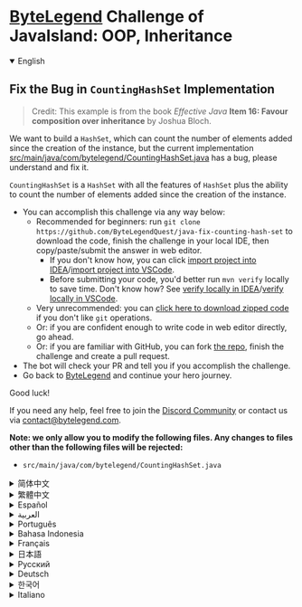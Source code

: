 # [ByteLegend](https://bytelegend.com) Challenge of JavaIsland: OOP, Inheritance

<details open='true'>
<summary>English</summary>

## Fix the Bug in `CountingHashSet` Implementation

> Credit: This example is from the book _Effective Java_ **Item 16: Favour composition over inheritance** by Joshua Bloch.

We want to build a `HashSet`, which can count the number of elements added since the creation of the instance,
but the current implementation [src/main/java/com/bytelegend/CountingHashSet.java](https://github.com/ByteLegendQuest/java-fix-counting-hash-set/blob/main/src/main/java/com/bytelegend/CountingHashSet.java) has a bug, please understand and fix it.

`CountingHashSet` is a `HashSet` with all the features of `HashSet` plus the ability to count the number of elements added since the creation of the instance.


- You can accomplish this challenge via any way below:
  - Recommended for beginners: run `git clone https://github.com/ByteLegendQuest/java-fix-counting-hash-set` to download the code,
    finish the challenge in your local IDE, then copy/paste/submit the answer in web editor.
    - If you don't know how, you can click [import project into IDEA](https://github.com/ByteLegendQuest/java-fix-counting-hash-set/blob/main/docs/en/clone-and-import.md)/[import project into VSCode](https://github.com/ByteLegendQuest/java-fix-counting-hash-set/blob/main/docs/en/clone-and-import-vscode.md).
    - Before submitting your code, you'd better run `mvn verify` locally to save time. Don't know how? See [verify locally in IDEA](https://github.com/ByteLegendQuest/java-fix-counting-hash-set/blob/main/docs/en/run-mvn-verify-idea.md)/[verify locally in VSCode](https://github.com/ByteLegendQuest/java-fix-counting-hash-set/blob/main/docs/en/run-mvn-verify-vscode.md).
  - Very unrecommended: you can [click here to download zipped code](https://codeload.github.com/ByteLegendQuest/java-fix-counting-hash-set/zip/refs/heads/main) if you don't like `git` operations.
  - Or: if you are confident enough to write code in web editor directly, go ahead.
  - Or: if you are familiar with GitHub, you can fork [the repo](https://github.com/ByteLegendQuest/java-fix-counting-hash-set), finish the challenge and create a pull request.
- The bot will check your PR and tell you if you accomplish the challenge.
- Go back to [ByteLegend](https://bytelegend.com) and continue your hero journey.

Good luck!

If you need any help, feel free to join the [Discord Community](https://discord.gg/35RreUUGWt) or contact us via [contact@bytelegend.com](mailto:contact@bytelegend.com).

**Note: we only allow you to modify the following files.
Any changes to files other than the following files will be rejected:**

- `src/main/java/com/bytelegend/CountingHashSet.java`

</details>

<details>
<summary>简体中文</summary>

## 修复`CountingHashSet`实现中的Bug

> 鸣谢：这个例子来源于《Effective Java》的<ruby>组合优于继承<rt>Favour composition over inheritance</rt></ruby>一节，作者是Joshua Bloch。

我们希望创建一个`HashSet`，能够统计"有史以来"添加的元素数量，但是现在的实现[src/main/java/com/bytelegend/CountingHashSet.java](https://github.com/ByteLegendQuest/java-fix-counting-hash-set/blob/main/src/main/java/com/bytelegend/CountingHashSet.java)有明显的Bug，请思考并修复之。

`CountingHashSet`拥有`HashSet`的全部功能，此外，它还可以统计"有史以来"添加过的元素的个数。


- 你可以使用以下任意一种方法完成挑战：
  - 初学者推荐：运行`git clone https://git.bytelegend.com/ByteLegendQuest/java-fix-counting-hash-set`将代码下载到本地，在本地使用IDE调试完成后复制到网页编辑器里提交。
    - 如果你不知道怎么做，可以点击[导入IDEA](https://github.com/ByteLegendQuest/java-fix-counting-hash-set/blob/main/docs/zh_hans/clone-and-import.md)/[导入VSCode](https://github.com/ByteLegendQuest/java-fix-counting-hash-set/blob/main/docs/zh_hans/clone-and-import-vscode.md)。
    - 在提交之前，你最好先在本地运行`mvn verify`验证一下答案，以节约时间。不知道如何做？请查看[在IDEA中本地验证](https://github.com/ByteLegendQuest/java-fix-counting-hash-set/blob/main/docs/zh_hans/run-mvn-verify-idea.md)/[在VSCode中本地验证](https://github.com/ByteLegendQuest/java-fix-counting-hash-set/blob/main/docs/zh_hans/run-mvn-verify-vscode.md)。
  - 非常不推荐：如果你实在不喜欢`git`命令行操作，你可以[点击这里直接下载打包好的代码](https://ghcodeload.bytelegend.com/ByteLegendQuest/java-fix-counting-hash-set/zip/refs/heads/main)。
  - 或者：如果你非常自信不需要下载代码到本地调试，可以使用网页编辑器直接提交。
  - 或者：如果你对GitHub非常熟悉，你可以fork[这个仓库](https://github.com/ByteLegendQuest/java-fix-counting-hash-set)、完成挑战后，创建一个Pull Request。
- 机器人将会检查你的答案，告诉你你是否通过了挑战。
- 回到[字节传说](https://bytelegend.com)，然后继续你的英雄旅程。

祝你好运！

如果你需要任何帮助，欢迎加入官方玩家QQ群（在[首页](https://bytelegend.com)右下角的`联系 & 关于`菜单里可以找到入群方式）或者[Discord社区](https://discord.gg/PvmqK3hF)，或email至[contact@bytelegend.com](mailto:contact@bytelegend.com)。

**注意：我们只允许您修改以下文件，任何对其他文件的修改都会被拒绝：**

- `src/main/java/com/bytelegend/CountingHashSet.java`

</details>

<details>
<summary>繁體中文</summary>

修復`CountingHashSet`實現中的Bug
--------------------------

> 來源：這個例子來自 Joshua Bloch 所著的《 _Effective Java_ **Item 16: Favor composition over inheritance** 》一書。

我們想構建一個`HashSet` ，它可以統計自創建實例以來添加的元素數量，但是當前實現[src/main/java/com/bytelegend/CountingHashSet.java](https://github.com/ByteLegendQuest/java-fix-counting-hash-set/blob/main/src/main/java/com/bytelegend/CountingHashSet.java)有一個bug，請理解並修復。

`CountingHashSet`是一個`HashSet` ，它具有`HashSet`的所有特性，以及計算自創建實例以來添加的元素數量的能力。

-   您可以通過以下任何方式完成此挑戰：
    -   推薦給初學者：運行`git clone https://github.com/ByteLegendQuest/java-fix-counting-hash-set`下載代碼，在本地 IDE 中完成挑戰，然後在網頁編輯器中復制/粘貼/提交答案.
        -   如果你不知道怎麼做，你可以點擊[import project into IDEA](https://github.com/ByteLegendQuest/java-fix-counting-hash-set/blob/main/docs/en/clone-and-import.md) / [import project into VSCode](https://github.com/ByteLegendQuest/java-fix-counting-hash-set/blob/main/docs/en/clone-and-import-vscode.md) 。
        -   在提交代碼之前，您最好在本地運行`mvn verify`以節省時間。不知道怎麼樣？請參閱[在 IDEA](https://github.com/ByteLegendQuest/java-fix-counting-hash-set/blob/main/docs/en/run-mvn-verify-idea.md) [中進行本地驗證/在 VSCode 中進行本地驗證](https://github.com/ByteLegendQuest/java-fix-counting-hash-set/blob/main/docs/en/run-mvn-verify-vscode.md)。
    -   非常不推薦：如果你不喜歡`git`操作，可以[點擊這裡下載壓縮代碼](https://codeload.github.com/ByteLegendQuest/java-fix-counting-hash-set/zip/refs/heads/main)。
    -   或者：如果您有足夠的信心直接在 Web 編輯器中編寫代碼，請繼續。
    -   或者：如果你熟悉 GitHub，你可以 fork[倉庫](https://github.com/ByteLegendQuest/java-fix-counting-hash-set)，完成挑戰並創建一個拉取請求。
-   機器人會檢查你的 PR 並告訴你是否完成了挑戰。
-   回到[ByteLegend](https://bytelegend.com)繼續你的英雄之旅。

祝你好運！

如果您需要任何幫助，請隨時加入[Discord 社區](https://discord.gg/35RreUUGWt)或通過[contact@bytelegend.com](mailto:contact@bytelegend.com)聯繫我們。

**注意：我們只允許您修改以下文件。對以下文件以外的文件的任何更改都將被拒絕：**

-   `src/main/java/com/bytelegend/CountingHashSet.java`
</details>

<details>
<summary>Español</summary>

Solucione el error en la implementación de `CountingHashSet`
------------------------------------------------------------

> Crédito: Este ejemplo es del libro Elemento 16 de _Java eficaz_ **: Favorecer la composición sobre la herencia** de Joshua Bloch.

Queremos construir un `HashSet` , que pueda contar la cantidad de elementos agregados desde la creación de la instancia, pero la implementación actual [src/main/java/com/bytelegend/CountingHashSet.java](https://github.com/ByteLegendQuest/java-fix-counting-hash-set/blob/main/src/main/java/com/bytelegend/CountingHashSet.java) tiene un error, entiéndalo y corríjalo.

`CountingHashSet` es un `HashSet` con todas las funciones de `HashSet` más la capacidad de contar la cantidad de elementos agregados desde la creación de la instancia.

-   Puede lograr este desafío de cualquier manera a continuación:
    -   Recomendado para principiantes: ejecute `git clone https://github.com/ByteLegendQuest/java-fix-counting-hash-set` para descargar el código, finalice el desafío en su IDE local, luego copie/pegue/envíe la respuesta en el editor web .
        -   Si no sabe cómo hacerlo, puede hacer clic en [importar proyecto a IDEA](https://github.com/ByteLegendQuest/java-fix-counting-hash-set/blob/main/docs/en/clone-and-import.md) / [importar proyecto a VSCode](https://github.com/ByteLegendQuest/java-fix-counting-hash-set/blob/main/docs/en/clone-and-import-vscode.md) .
        -   Antes de enviar su código, es mejor que ejecute `mvn verify` localmente para ahorrar tiempo. ¿No sabes cómo? Ver [verificar localmente en IDEA](https://github.com/ByteLegendQuest/java-fix-counting-hash-set/blob/main/docs/en/run-mvn-verify-idea.md) / [verificar localmente en VSCode](https://github.com/ByteLegendQuest/java-fix-counting-hash-set/blob/main/docs/en/run-mvn-verify-vscode.md) .
    -   Muy poco recomendado: puede [hacer clic aquí para descargar el código comprimido](https://codeload.github.com/ByteLegendQuest/java-fix-counting-hash-set/zip/refs/heads/main) si no le gustan las operaciones de `git` .
    -   O: si tiene la confianza suficiente para escribir código en el editor web directamente, adelante.
    -   O: si está familiarizado con GitHub, puede bifurcar [el repositorio](https://github.com/ByteLegendQuest/java-fix-counting-hash-set) , finalizar el desafío y crear una solicitud de extracción.
-   El bot verificará tu PR y te dirá si logras el desafío.
-   Regrese a [ByteLegend](https://bytelegend.com) y continúe su viaje de héroe.

¡Buena suerte!

Si necesita ayuda, no dude en unirse a la [comunidad de Discord](https://discord.gg/35RreUUGWt) o contáctenos a través de [contact@bytelegend.com](mailto:contact@bytelegend.com) .

**Nota: solo le permitimos modificar los siguientes archivos. Cualquier cambio en los archivos que no sean los siguientes archivos será rechazado:**

-   `src/main/java/com/bytelegend/CountingHashSet.java`
</details>

<details>
<summary>العربية</summary>

إصلاح الخلل في تنفيذ `CountingHashSet`
--------------------------------------

> الائتمان: هذا المثال مأخوذ من كتاب _Java Effective_ **Item 16: التأليف المفضل على الميراث** لـ Joshua Bloch.

نريد إنشاء `HashSet` ، والذي يمكنه حساب عدد العناصر المضافة منذ إنشاء المثيل ، لكن التنفيذ الحالي [src / main / java / com / bytelegend / CountingHashSet.java](https://github.com/ByteLegendQuest/java-fix-counting-hash-set/blob/main/src/main/java/com/bytelegend/CountingHashSet.java) به خطأ ، يرجى فهمه وإصلاحه.

`CountingHashSet` هو `HashSet` مع جميع ميزات `HashSet` بالإضافة إلى القدرة على حساب عدد العناصر المضافة منذ إنشاء المثيل.

-   يمكنك إنجاز هذا التحدي بأي طريقة أدناه:
    -   موصى به للمبتدئين: قم بتشغيل `git clone https://github.com/ByteLegendQuest/java-fix-counting-hash-set` لتنزيل الكود ، وإنهاء التحدي في IDE المحلي الخاص بك ، ثم نسخ / لصق / إرسال الإجابة في محرر الويب .
        -   إذا كنت لا تعرف كيف يمكنك النقر فوق [استيراد مشروع إلى IDEA](https://github.com/ByteLegendQuest/java-fix-counting-hash-set/blob/main/docs/en/clone-and-import.md) / [استيراد مشروع إلى VSCode](https://github.com/ByteLegendQuest/java-fix-counting-hash-set/blob/main/docs/en/clone-and-import-vscode.md) .
        -   قبل إرسال التعليمات البرمجية الخاصة بك ، من الأفضل تشغيل `mvn verify` محليًا لتوفير الوقت. لا أعرف كيف؟ انظر [التحقق محليًا في IDEA](https://github.com/ByteLegendQuest/java-fix-counting-hash-set/blob/main/docs/en/run-mvn-verify-idea.md) / [تحقق محليًا في VSCode](https://github.com/ByteLegendQuest/java-fix-counting-hash-set/blob/main/docs/en/run-mvn-verify-vscode.md) .
    -   غير موصى به على الإطلاق: يمكنك [النقر هنا لتنزيل رمز مضغوط](https://codeload.github.com/ByteLegendQuest/java-fix-counting-hash-set/zip/refs/heads/main) إذا كنت لا تحب عمليات `git` .
    -   أو: إذا كنت واثقًا بدرجة كافية لكتابة التعليمات البرمجية في محرر الويب مباشرةً ، فابدأ.
    -   أو: إذا كنت معتادًا على GitHub ، فيمكنك تفرع [الريبو](https://github.com/ByteLegendQuest/java-fix-counting-hash-set) وإنهاء التحدي وإنشاء طلب سحب.
-   سيتحقق الروبوت من العلاقات العامة الخاصة بك ويخبرك إذا أنجزت التحدي.
-   ارجع إلى [ByteLegend وتابع](https://bytelegend.com) رحلة بطلك.

حظا طيبا وفقك الله!

إذا كنت بحاجة إلى أي مساعدة ، فلا تتردد في الانضمام إلى [مجتمع Discord](https://discord.gg/35RreUUGWt) أو الاتصال بنا عبر [contact@bytelegend.com](mailto:contact@bytelegend.com) .

**ملاحظة: نسمح لك فقط بتعديل الملفات التالية. سيتم رفض أي تغييرات يتم إجراؤها على الملفات بخلاف الملفات التالية:**

-   `src/main/java/com/bytelegend/CountingHashSet.java`
</details>

<details>
<summary>Português</summary>

Corrija o bug na implementação do `CountingHashSet`
---------------------------------------------------

> Crédito: Este exemplo é do livro _Effective Java_ **Item 16: Favor composição sobre herança** por Joshua Bloch.

Queremos construir um `HashSet` , que pode contar o número de elementos adicionados desde a criação da instância, mas a implementação atual [src/main/java/com/bytelegend/CountingHashSet.java](https://github.com/ByteLegendQuest/java-fix-counting-hash-set/blob/main/src/main/java/com/bytelegend/CountingHashSet.java) tem um bug, por favor entenda e corrija.

`CountingHashSet` é um `HashSet` com todos os recursos do `HashSet` mais a capacidade de contar o número de elementos adicionados desde a criação da instância.

-   Você pode realizar este desafio de qualquer maneira abaixo:
    -   Recomendado para iniciantes: execute `git clone https://github.com/ByteLegendQuest/java-fix-counting-hash-set` para baixar o código, termine o desafio em seu IDE local e copie/cole/envie a resposta no editor da web .
        -   Se você não sabe como, você pode clicar em [import project into IDEA](https://github.com/ByteLegendQuest/java-fix-counting-hash-set/blob/main/docs/en/clone-and-import.md) / [import project into VSCode](https://github.com/ByteLegendQuest/java-fix-counting-hash-set/blob/main/docs/en/clone-and-import-vscode.md) .
        -   Antes de enviar seu código, é melhor você executar `mvn verify` localmente para economizar tempo. Não sei como? Consulte [verificar localmente em IDEA](https://github.com/ByteLegendQuest/java-fix-counting-hash-set/blob/main/docs/en/run-mvn-verify-idea.md) / [verificar localmente em VSCode](https://github.com/ByteLegendQuest/java-fix-counting-hash-set/blob/main/docs/en/run-mvn-verify-vscode.md) .
    -   Muito não recomendado: você pode [clicar aqui para baixar o código zipado](https://codeload.github.com/ByteLegendQuest/java-fix-counting-hash-set/zip/refs/heads/main) se não gostar das operações do `git` .
    -   Ou: se você estiver confiante o suficiente para escrever código diretamente no editor da web, vá em frente.
    -   Ou: se você estiver familiarizado com o GitHub, você pode bifurcar [o repo](https://github.com/ByteLegendQuest/java-fix-counting-hash-set) , finalizar o desafio e criar um pull request.
-   O bot verificará seu PR e informará se você cumprir o desafio.
-   Volte para [ByteLegend](https://bytelegend.com) e continue sua jornada de herói.

Boa sorte!

Se precisar de ajuda, sinta-se à vontade para se juntar à [Comunidade Discord](https://discord.gg/35RreUUGWt) ou entre em contato conosco via [contact@bytelegend.com](mailto:contact@bytelegend.com) .

**Nota: só permitimos que você modifique os seguintes arquivos. Quaisquer alterações em arquivos que não sejam os arquivos a seguir serão rejeitadas:**

-   `src/main/java/com/bytelegend/CountingHashSet.java`
</details>

<details>
<summary>Bahasa Indonesia</summary>

Perbaiki Bug dalam Implementasi `CountingHashSet`
-------------------------------------------------

> Kredit: Contoh ini dari buku _Efektif Java_ **Butir 16: Mendukung komposisi daripada warisan** oleh Joshua Bloch.

Kami ingin membangun `HashSet` , yang dapat menghitung jumlah elemen yang ditambahkan sejak pembuatan instance, tetapi implementasi saat ini [src/main/java/com/bytelegend/CountingHashSet.java](https://github.com/ByteLegendQuest/java-fix-counting-hash-set/blob/main/src/main/java/com/bytelegend/CountingHashSet.java) memiliki bug, harap dipahami dan diperbaiki.

`CountingHashSet` adalah `HashSet` dengan semua fitur `HashSet` ditambah kemampuan untuk menghitung jumlah elemen yang ditambahkan sejak pembuatan instance.

-   Anda dapat menyelesaikan tantangan ini melalui cara apa pun di bawah ini:
    -   Direkomendasikan untuk pemula: jalankan `git clone https://github.com/ByteLegendQuest/java-fix-counting-hash-set` untuk mengunduh kode, selesaikan tantangan di IDE lokal Anda, lalu salin/tempel/kirim jawabannya di editor web .
        -   Jika Anda tidak tahu caranya, Anda bisa mengklik [import project into IDEA](https://github.com/ByteLegendQuest/java-fix-counting-hash-set/blob/main/docs/en/clone-and-import.md) / [import project into VSCode](https://github.com/ByteLegendQuest/java-fix-counting-hash-set/blob/main/docs/en/clone-and-import-vscode.md) .
        -   Sebelum mengirimkan kode Anda, Anda sebaiknya menjalankan `mvn verify` secara lokal untuk menghemat waktu. Tidak tahu bagaimana? Lihat [verifikasi secara lokal di IDEA](https://github.com/ByteLegendQuest/java-fix-counting-hash-set/blob/main/docs/en/run-mvn-verify-idea.md) / [verifikasi secara lokal di VSCode](https://github.com/ByteLegendQuest/java-fix-counting-hash-set/blob/main/docs/en/run-mvn-verify-vscode.md) .
    -   Sangat tidak direkomendasikan: Anda dapat [mengklik di sini untuk mengunduh kode zip](https://codeload.github.com/ByteLegendQuest/java-fix-counting-hash-set/zip/refs/heads/main) jika Anda tidak menyukai operasi `git` .
    -   Atau: jika Anda cukup percaya diri untuk menulis kode di editor web secara langsung, silakan.
    -   Atau: jika Anda terbiasa dengan GitHub, Anda dapat melakukan fork [repo](https://github.com/ByteLegendQuest/java-fix-counting-hash-set) , menyelesaikan tantangan, dan membuat permintaan tarik.
-   Bot akan memeriksa PR Anda dan memberi tahu Anda jika Anda menyelesaikan tantangan.
-   Kembali ke [ByteLegend](https://bytelegend.com) dan lanjutkan perjalanan pahlawan Anda.

Semoga berhasil!

Jika Anda memerlukan bantuan, jangan ragu untuk bergabung dengan [Komunitas Discord](https://discord.gg/35RreUUGWt) atau hubungi kami melalui [contact@bytelegend.com](mailto:contact@bytelegend.com) .

**Catatan: kami hanya mengizinkan Anda untuk mengubah file berikut. Setiap perubahan pada file selain file berikut akan ditolak:**

-   `src/main/java/com/bytelegend/CountingHashSet.java`
</details>

<details>
<summary>Français</summary>

Correction du bogue dans l'implémentation de `CountingHashSet`
--------------------------------------------------------------

> Crédit : Cet exemple est tiré du livre _Effective Java_ **Item 16 : Favor composition over heritage** par Joshua Bloch.

Nous voulons construire un `HashSet` , qui peut compter le nombre d'éléments ajoutés depuis la création de l'instance, mais l'implémentation actuelle [src/main/java/com/bytelegend/CountingHashSet.java](https://github.com/ByteLegendQuest/java-fix-counting-hash-set/blob/main/src/main/java/com/bytelegend/CountingHashSet.java) a un bogue, veuillez le comprendre et le corriger.

`CountingHashSet` est un `HashSet` avec toutes les fonctionnalités de `HashSet` plus la possibilité de compter le nombre d'éléments ajoutés depuis la création de l'instance.

-   Vous pouvez accomplir ce défi de n'importe quelle manière ci-dessous:
    -   Recommandé pour les débutants : lancez `git clone https://github.com/ByteLegendQuest/java-fix-counting-hash-set` pour télécharger le code, terminez le défi dans votre IDE local, puis copiez/collez/soumettez la réponse dans l'éditeur Web .
        -   Si vous ne savez pas comment, vous pouvez cliquer sur [importer le projet dans IDEA](https://github.com/ByteLegendQuest/java-fix-counting-hash-set/blob/main/docs/en/clone-and-import.md) / [importer le projet dans VSCode](https://github.com/ByteLegendQuest/java-fix-counting-hash-set/blob/main/docs/en/clone-and-import-vscode.md) .
        -   Avant de soumettre votre code, vous feriez mieux d'exécuter `mvn verify` localement pour gagner du temps. Vous ne savez pas comment ? Voir [vérifier localement dans IDEA](https://github.com/ByteLegendQuest/java-fix-counting-hash-set/blob/main/docs/en/run-mvn-verify-idea.md) / [vérifier localement dans VSCode](https://github.com/ByteLegendQuest/java-fix-counting-hash-set/blob/main/docs/en/run-mvn-verify-vscode.md) .
    -   Très déconseillé : vous pouvez [cliquer ici pour télécharger le code compressé](https://codeload.github.com/ByteLegendQuest/java-fix-counting-hash-set/zip/refs/heads/main) si vous n'aimez pas les opérations `git` .
    -   Ou : si vous êtes suffisamment confiant pour écrire du code directement dans l'éditeur Web, continuez.
    -   Ou : si vous êtes familier avec GitHub, vous pouvez forker [le dépôt](https://github.com/ByteLegendQuest/java-fix-counting-hash-set) , terminer le défi et créer une demande d'extraction.
-   Le bot vérifiera votre PR et vous dira si vous accomplissez le défi.
-   Retournez à [ByteLegend](https://bytelegend.com) et continuez votre voyage de héros.

Bonne chance!

Si vous avez besoin d'aide, n'hésitez pas à rejoindre la [communauté Discord](https://discord.gg/35RreUUGWt) ou à nous contacter via [contact@bytelegend.com](mailto:contact@bytelegend.com) .

**Remarque : nous vous autorisons uniquement à modifier les fichiers suivants. Toute modification de fichiers autres que les fichiers suivants sera rejetée :**

-   `src/main/java/com/bytelegend/CountingHashSet.java`
</details>

<details>
<summary>日本語</summary>

`CountingHashSet`実装のバグを修正
-------------------------

> クレジット：この例は、JoshuaBlochによる「 _EffectiveJavaItem_ **16：Favorcompositionoverinheritation** 」という本からのものです。

インスタンスの作成以降に追加された要素の数をカウントできる`HashSet`を構築したいのですが、現在の実装[src / main / java / com / bytelegend / CountingHashSet.java](https://github.com/ByteLegendQuest/java-fix-counting-hash-set/blob/main/src/main/java/com/bytelegend/CountingHashSet.java)にはバグがあります。理解して、修正してください。

`CountingHashSet`は、 `HashSet`のすべての機能に加えて、インスタンスの作成以降に追加された要素の数をカウントする機能を備えた`HashSet`です。

-   この課題は、以下のいずれかの方法で達成できます。
    -   初心者に推奨： `git clone https://github.com/ByteLegendQuest/java-fix-counting-hash-set`を実行してコードをダウンロードし、ローカルIDEでチャレンジを終了してから、Webエディターで回答をコピー/貼り付け/送信します。
        -   方法がわからない場合は、\[ [プロジェクトをIDEAにインポート](https://github.com/ByteLegendQuest/java-fix-counting-hash-set/blob/main/docs/en/clone-and-import.md)\]/\[ [プロジェクトをVSCodeにインポート](https://github.com/ByteLegendQuest/java-fix-counting-hash-set/blob/main/docs/en/clone-and-import-vscode.md)\]をクリックできます。
        -   コードを送信する前に、時間を節約するためにローカルで`mvn verify`実行することをお勧めします。方法がわかりませんか？ [IDEAでローカルに](https://github.com/ByteLegendQuest/java-fix-counting-hash-set/blob/main/docs/en/run-mvn-verify-idea.md)[検証する/VSCodeでローカルに](https://github.com/ByteLegendQuest/java-fix-counting-hash-set/blob/main/docs/en/run-mvn-verify-vscode.md)検証するを参照してください。
    -   非常に推奨されていません`git`操作が気に入らない場合は、 [ここをクリックしてzipコードをダウンロード](https://codeload.github.com/ByteLegendQuest/java-fix-counting-hash-set/zip/refs/heads/main)できます。
    -   または：Webエディターで直接コードを記述できる自信がある場合は、先に進んでください。
    -   または：GitHubに精通している場合は[、リポジトリ](https://github.com/ByteLegendQuest/java-fix-counting-hash-set)をフォークしてチャレンジを終了し、プルリクエストを作成できます。
-   ボットはPRをチェックし、チャレンジを達成したかどうかを通知します。
-   [ByteLegend](https://bytelegend.com)に戻り、ヒーローの旅を続けてください。

幸運を！

ヘルプが必要な場合は、 [Discordコミュニティ](https://discord.gg/35RreUUGWt)に参加するか、contact [@bytelegend.com](mailto:contact@bytelegend.com)からお問い合わせください。

**注：変更できるのは次のファイルのみです。次のファイル以外のファイルへの変更は拒否されます。**

-   `src/main/java/com/bytelegend/CountingHashSet.java`
</details>

<details>
<summary>Русский</summary>

Исправить ошибку в реализации `CountingHashSet`
-----------------------------------------------

> Предоставлено: этот пример взят из книги Джошуа Блоха « _Эффективная Java_ , **пункт 16: предпочтение композиции перед наследованием** ».

Мы хотим создать `HashSet` , который может подсчитывать количество элементов, добавленных с момента создания экземпляра, но в текущей реализации [src/main/java/com/bytelegend/CountingHashSet.java](https://github.com/ByteLegendQuest/java-fix-counting-hash-set/blob/main/src/main/java/com/bytelegend/CountingHashSet.java) есть ошибка, пожалуйста, поймите и исправьте ее.

`CountingHashSet` — это `HashSet` со всеми функциями `HashSet` , а также возможностью подсчета количества элементов, добавленных с момента создания экземпляра.

-   Вы можете выполнить эту задачу любым способом, указанным ниже:
    -   Рекомендуется для начинающих: запустите `git clone https://github.com/ByteLegendQuest/java-fix-counting-hash-set` , чтобы загрузить код, завершите задание в локальной среде IDE, затем скопируйте/вставьте/отправьте ответ в веб-редакторе. .
        -   Если вы не знаете как, вы можете нажать [импортировать проект в IDEA](https://github.com/ByteLegendQuest/java-fix-counting-hash-set/blob/main/docs/en/clone-and-import.md) / [импортировать проект в VSCode](https://github.com/ByteLegendQuest/java-fix-counting-hash-set/blob/main/docs/en/clone-and-import-vscode.md) .
        -   Перед отправкой кода вам лучше запустить `mvn verify` локально, чтобы сэкономить время. Не знаете как? См. « [Проверить локально в IDEA](https://github.com/ByteLegendQuest/java-fix-counting-hash-set/blob/main/docs/en/run-mvn-verify-idea.md) / [проверить локально в VSCode»](https://github.com/ByteLegendQuest/java-fix-counting-hash-set/blob/main/docs/en/run-mvn-verify-vscode.md) .
    -   Крайне не рекомендуется: вы можете [нажать здесь, чтобы загрузить заархивированный код](https://codeload.github.com/ByteLegendQuest/java-fix-counting-hash-set/zip/refs/heads/main) , если вам не нравятся операции `git` .
    -   Или: если вы достаточно уверены, чтобы писать код напрямую в веб-редакторе, вперед.
    -   Или: если вы знакомы с GitHub, вы можете разветвить [репозиторий](https://github.com/ByteLegendQuest/java-fix-counting-hash-set) , выполнить задание и создать запрос на включение.
-   Бот проверит ваш PR и сообщит, выполнили ли вы задание.
-   Вернитесь в [ByteLegend](https://bytelegend.com) и продолжайте свое героическое путешествие.

Удачи!

Если вам нужна помощь, присоединяйтесь к [сообществу Discord](https://discord.gg/35RreUUGWt) или свяжитесь с нами по [адресу contact@bytelegend.com](mailto:contact@bytelegend.com) .

**Примечание: мы разрешаем вам изменять только следующие файлы. Любые изменения в файлах, кроме следующих файлов, будут отклонены:**

-   `src/main/java/com/bytelegend/CountingHashSet.java`
</details>

<details>
<summary>Deutsch</summary>

Beheben Sie den Fehler in der `CountingHashSet` Implementierung
---------------------------------------------------------------

> Quelle: Dieses Beispiel stammt aus dem Buch „ _Effective Java_ **Item 16: Favor Composition Over Inheritance** “ von Joshua Bloch.

Wir möchten ein `HashSet` , das die Anzahl der seit der Erstellung der Instanz hinzugefügten Elemente zählen kann, aber die aktuelle Implementierung [src/main/java/com/bytelegend/CountingHashSet.java](https://github.com/ByteLegendQuest/java-fix-counting-hash-set/blob/main/src/main/java/com/bytelegend/CountingHashSet.java) hat einen Fehler, bitte verstehen und beheben Sie ihn.

`CountingHashSet` ist ein `HashSet` mit allen Funktionen von `HashSet` plus der Möglichkeit, die Anzahl der Elemente zu zählen, die seit der Erstellung der Instanz hinzugefügt wurden.

-   Sie können diese Herausforderung auf eine der folgenden Arten meistern:
    -   Empfohlen für Anfänger: Führen Sie `git clone https://github.com/ByteLegendQuest/java-fix-counting-hash-set` aus, um den Code herunterzuladen, beenden Sie die Herausforderung in Ihrer lokalen IDE und kopieren/fügen Sie dann die Antwort im Web-Editor ein/übermitteln Sie sie .
        -   Wenn Sie nicht wissen wie, können Sie auf [Projekt in IDEA](https://github.com/ByteLegendQuest/java-fix-counting-hash-set/blob/main/docs/en/clone-and-import.md) [importieren / Projekt in VSCode importieren klicken](https://github.com/ByteLegendQuest/java-fix-counting-hash-set/blob/main/docs/en/clone-and-import-vscode.md) .
        -   Bevor Sie Ihren Code einreichen, sollten Sie `mvn verify` besser lokal ausführen, um Zeit zu sparen. Sie wissen nicht wie? Siehe [Lokal verifizieren in IDEA](https://github.com/ByteLegendQuest/java-fix-counting-hash-set/blob/main/docs/en/run-mvn-verify-idea.md) / [Lokal verifizieren in VSCode](https://github.com/ByteLegendQuest/java-fix-counting-hash-set/blob/main/docs/en/run-mvn-verify-vscode.md) .
    -   Sehr nicht zu empfehlen: Sie können [hier klicken, um den gezippten Code herunterzuladen,](https://codeload.github.com/ByteLegendQuest/java-fix-counting-hash-set/zip/refs/heads/main) wenn Sie `git` -Operationen nicht mögen.
    -   Oder: Wenn Sie sicher genug sind, Code direkt im Web-Editor zu schreiben, fahren Sie fort.
    -   Oder: Wenn Sie sich mit GitHub auskennen, können Sie [das Repo forken](https://github.com/ByteLegendQuest/java-fix-counting-hash-set) , die Challenge beenden und einen Pull-Request erstellen.
-   Der Bot überprüft Ihre PR und teilt Ihnen mit, ob Sie die Herausforderung meistern.
-   Gehen Sie zurück zu [ByteLegend](https://bytelegend.com) und setzen Sie Ihre Heldenreise fort.

Viel Glück!

Wenn Sie Hilfe benötigen, können Sie sich gerne der [Discord Community](https://discord.gg/35RreUUGWt) anschließen oder uns über [contact@bytelegend.com kontaktieren](mailto:contact@bytelegend.com) .

**Hinweis: Wir erlauben Ihnen nur, die folgenden Dateien zu ändern. Alle Änderungen an anderen Dateien als den folgenden Dateien werden abgelehnt:**

-   `src/main/java/com/bytelegend/CountingHashSet.java`
</details>

<details>
<summary>한국어</summary>

`CountingHashSet` 구현의 버그 수정
---------------------------

> 출처: 이 예는 Joshua Bloch의 책 _Effective Java_ **Item 16: Favor composition over 상속** 에서 발췌한 것입니다.

인스턴스 생성 이후 추가된 요소의 수를 셀 수 있는 `HashSet` 을 만들고 싶지만 현재 구현된 [src/main/java/com/bytelegend/CountingHashSet.java](https://github.com/ByteLegendQuest/java-fix-counting-hash-set/blob/main/src/main/java/com/bytelegend/CountingHashSet.java) 에는 버그가 있으므로 이해하고 수정하십시오.

`CountingHashSet` 은 `HashSet` 의 모든 기능과 인스턴스 생성 이후 추가된 요소 수를 계산하는 기능을 갖춘 `HashSet` 입니다.

-   아래 방법을 통해 이 챌린지를 완료할 수 있습니다.
    -   초보자에게 권장: `git clone https://github.com/ByteLegendQuest/java-fix-counting-hash-set` 을 실행하여 코드를 다운로드하고 로컬 IDE에서 챌린지를 완료한 다음 웹 편집기에서 답변을 복사/붙여넣기/제출합니다. .
        -   방법을 모르는 경우 [프로젝트를 IDEA로](https://github.com/ByteLegendQuest/java-fix-counting-hash-set/blob/main/docs/en/clone-and-import.md) [가져오기 / 프로젝트를 VSCode로 가져](https://github.com/ByteLegendQuest/java-fix-counting-hash-set/blob/main/docs/en/clone-and-import-vscode.md) 오기를 클릭할 수 있습니다.
        -   코드를 제출하기 전에 시간을 절약하기 위해 로컬에서 `mvn verify` 를 실행하는 것이 좋습니다. 방법을 모르십니까? [IDEA에서 로컬로](https://github.com/ByteLegendQuest/java-fix-counting-hash-set/blob/main/docs/en/run-mvn-verify-idea.md) [확인/VSCode에서 로컬로](https://github.com/ByteLegendQuest/java-fix-counting-hash-set/blob/main/docs/en/run-mvn-verify-vscode.md) 확인을 참조하세요.
    -   매우 권장하지 않음: `git` 작업이 마음에 들지 않으면 [여기를 클릭하여 압축 코드를 다운로드](https://codeload.github.com/ByteLegendQuest/java-fix-counting-hash-set/zip/refs/heads/main) 할 수 있습니다.
    -   또는 웹 편집기에서 직접 코드를 작성할 만큼 자신이 있다면 계속 진행하십시오.
    -   또는 GitHub에 익숙하다면 리포지토리를 분기 [하고](https://github.com/ByteLegendQuest/java-fix-counting-hash-set) 챌린지를 완료하고 풀 요청을 생성할 수 있습니다.
-   봇은 PR을 확인하고 도전 과제를 달성했는지 알려줍니다.
-   [ByteLegend](https://bytelegend.com) 로 돌아가 영웅 여정을 계속하세요.

행운을 빕니다!

도움이 필요하면 언제든지 [Discord 커뮤니티](https://discord.gg/35RreUUGWt) 에 가입하거나 [contact@bytelegend.com](mailto:contact@bytelegend.com) 을 통해 문의하세요.

**참고: 다음 파일만 수정할 수 있습니다. 다음 파일 이외의 파일에 대한 변경 사항은 거부됩니다.**

-   `src/main/java/com/bytelegend/CountingHashSet.java`
</details>

<details>
<summary>Italiano</summary>

Risolto il bug nell'implementazione di `CountingHashSet`
--------------------------------------------------------

> Credito: questo esempio è tratto dal libro _Efficace Java_ **Item 16: Favor composition over heritance** di Joshua Bloch.

Vogliamo creare un `HashSet` , che può contare il numero di elementi aggiunti dalla creazione dell'istanza, ma l'attuale implementazione [src/main/java/com/bytelegend/CountingHashSet.java](https://github.com/ByteLegendQuest/java-fix-counting-hash-set/blob/main/src/main/java/com/bytelegend/CountingHashSet.java) ha un bug, per favore comprendilo e correggilo.

`CountingHashSet` è un `HashSet` con tutte le funzionalità di `HashSet` più la possibilità di contare il numero di elementi aggiunti dalla creazione dell'istanza.

-   Puoi portare a termine questa sfida in qualsiasi modo di seguito:
    -   Consigliato per i principianti: esegui `git clone https://github.com/ByteLegendQuest/java-fix-counting-hash-set` per scaricare il codice, completa la sfida nel tuo IDE locale, quindi copia/incolla/invia la risposta nell'editor web .
        -   Se non sai come fare, puoi fare clic su [importa progetto in IDEA](https://github.com/ByteLegendQuest/java-fix-counting-hash-set/blob/main/docs/en/clone-and-import.md) / [importa progetto in VSCode](https://github.com/ByteLegendQuest/java-fix-counting-hash-set/blob/main/docs/en/clone-and-import-vscode.md) .
        -   Prima di inviare il codice, è meglio eseguire `mvn verify` in locale per risparmiare tempo. Non sai come? Vedere [verifica in locale in IDEA](https://github.com/ByteLegendQuest/java-fix-counting-hash-set/blob/main/docs/en/run-mvn-verify-idea.md) / [verifica in locale in VSCode](https://github.com/ByteLegendQuest/java-fix-counting-hash-set/blob/main/docs/en/run-mvn-verify-vscode.md) .
    -   Molto sconsigliato: puoi fare [clic qui per scaricare il codice zippato](https://codeload.github.com/ByteLegendQuest/java-fix-counting-hash-set/zip/refs/heads/main) se non ti piacciono le operazioni `git` .
    -   Oppure: se sei abbastanza sicuro da scrivere il codice direttamente nell'editor web, vai avanti.
    -   Oppure: se hai familiarità con GitHub, puoi eseguire il fork [del repository](https://github.com/ByteLegendQuest/java-fix-counting-hash-set) , completare la sfida e creare una richiesta pull.
-   Il bot controllerà il tuo PR e ti dirà se hai superato la sfida.
-   Torna a [ByteLegend](https://bytelegend.com) e continua il tuo viaggio da eroe.

In bocca al lupo!

Se hai bisogno di aiuto, non esitare a unirti alla [community di Discord](https://discord.gg/35RreUUGWt) o contattaci tramite [contact@bytelegend.com](mailto:contact@bytelegend.com) .

**Nota: ti permettiamo solo di modificare i seguenti file. Eventuali modifiche ai file diversi dai seguenti file verranno rifiutate:**

-   `src/main/java/com/bytelegend/CountingHashSet.java`
</details>
